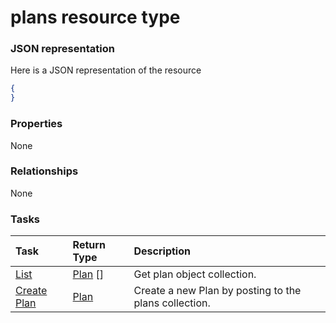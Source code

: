 # plans resource type



### JSON representation

Here is a JSON representation of the resource

<!-- {
  "blockType": "resource",
  "optionalProperties": [

  ],
  "@odata.type": "microsoft.graph.plans"
}-->

```json
{
}

```
### Properties
None

### Relationships
None


### Tasks

| Task		   | Return Type	|Description|
|:---------------|:--------|:----------|
|[List](../api/plan_list.md) | [Plan](plan.md) [] |Get plan object collection. |
|[Create Plan](../api/plan_post_plans.md) |[Plan](plan.md)| Create a new Plan by posting to the plans collection.|

<!-- uuid: 2b3b3439-6b42-479b-b08e-a6fd0f02842b
2015-10-19 09:07:25 UTC -->
<!-- {
  "type": "#page.annotation",
  "description": "plans resource",
  "keywords": "",
  "section": "documentation",
  "tocPath": ""
}-->